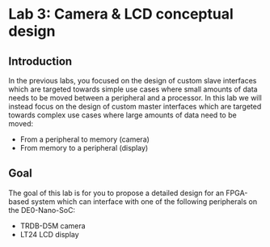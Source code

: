 # Lab 3: Camera & LCD conceptual design

## Introduction

In the previous labs, you focused on the design of custom slave interfaces which are targeted towards simple
use cases where small amounts of data needs to be moved between a peripheral and a processor. In this lab
we will instead focus on the design of custom master interfaces which are targeted towards complex use
cases where large amounts of data need to be moved:
 - From a peripheral to memory (camera)
 - From memory to a peripheral (display)

## Goal

The goal of this lab is for you to propose a detailed design for an FPGA-based system which can interface with
one of the following peripherals on the DE0-Nano-SoC:

 - TRDB-D5M camera
 - LT24 LCD display
